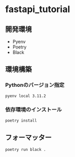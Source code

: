 # fastapi_tutorial

## 開発環境

- Pyenv
- Poetry
- Black

## 環境構築

### Pythonのバージョン指定

```bash
pyenv local 3.11.2
```

### 依存環境のインストール

```bash
poetry install
```

## フォーマッター

```bash
poetry run black .
```
